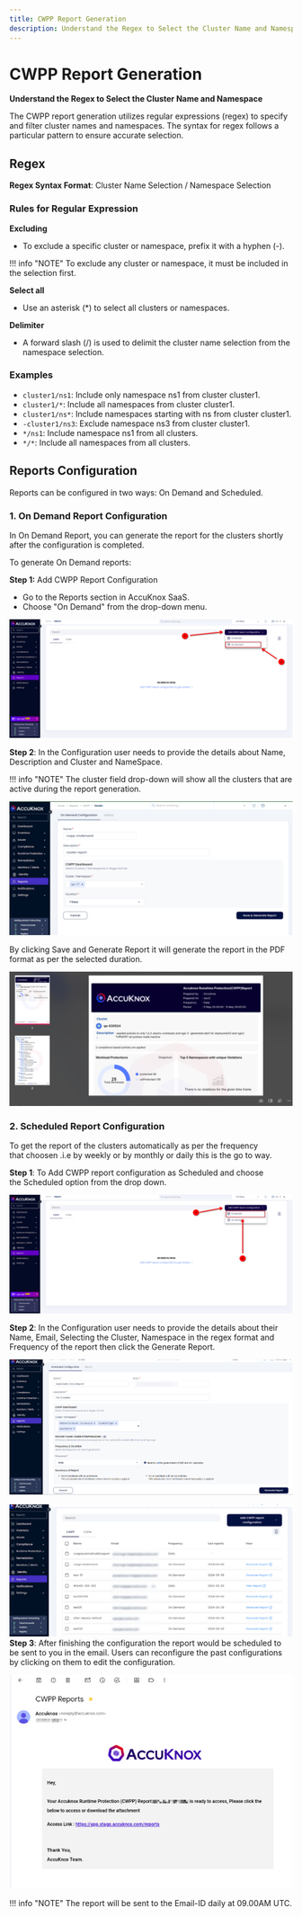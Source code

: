 ```yaml
---
title: CWPP Report Generation
description: Understand the Regex to Select the Cluster Name and Namespace for CWPP Report Generation.
---
```


# CWPP Report Generation

**Understand the Regex to Select the Cluster Name and Namespace**

The CWPP report generation utilizes regular expressions (regex) to specify and filter cluster names and namespaces. The syntax for regex follows a particular pattern to ensure accurate selection.

## Regex

**Regex Syntax Format**: Cluster Name Selection / Namespace Selection

### Rules for Regular Expression

**Excluding**

- To exclude a specific cluster or namespace, prefix it with a hyphen (-).

!!! info "NOTE"
    To exclude any cluster or namespace, it must be included in the selection first.

**Select all**

- Use an asterisk (*) to select all clusters or namespaces.

**Delimiter**

- A forward slash (/) is used to delimit the cluster name selection from the namespace selection.

### Examples

- `cluster1/ns1`: Include only namespace ns1 from cluster cluster1.
- `cluster1/*`: Include all namespaces from cluster cluster1.
- `cluster1/ns*`: Include namespaces starting with ns from cluster cluster1.
- `-cluster1/ns3`: Exclude namespace ns3 from cluster cluster1.
- `*/ns1`: Include namespace ns1 from all clusters.
- `*/*`: Include all namespaces from all clusters.

## Reports Configuration

Reports can be configured in two ways: On Demand and Scheduled.

### 1. On Demand Report Configuration

In On Demand Report, you can generate the report for the clusters shortly after the configuration is completed.

To generate On Demand reports:

**Step 1:** Add CWPP Report Configuration

- Go to the Reports section in AccuKnox SaaS.
- Choose "On Demand" from the drop-down menu.

![cwpp report generation](images/cwpp-report-generation/image2.png)

**Step 2**: In the Configuration user needs to provide the details about Name, Description and Cluster and NameSpace.

!!! info "NOTE"
    The cluster field drop-down will show all the clusters that are active during the report generation.

![cwpp report generation](images/cwpp-report-generation/image5.png)

By clicking Save and Generate Report it will generate the report in the PDF format as per the selected duration.

![cwpp report generation](images/cwpp-report-generation/image6.png)

### 2. Scheduled Report Configuration

To get the report of the clusters automatically as per the frequency that choosen .i.e by weekly or by monthly or daily this is the go to way.

**Step 1**: To Add CWPP report configuration as Scheduled and choose the Scheduled option from the drop down.

![cwpp report generation](images/cwpp-report-generation/image1.png)

**Step 2**: In the Configuration user needs to provide the details about their Name, Email, Selecting the Cluster, Namespace in the regex format and Frequency of the report then click the Generate Report.

![cwpp report generation](images/cwpp-report-generation/image7.png)

![cwpp report generation](images/cwpp-report-generation/image3.png)
**Step 3**: After finishing the configuration the report would be scheduled to be sent to you in the email. Users can reconfigure the past configurations by clicking on them to edit the configuration.

![cwpp report generation](images/cwpp-report-generation/image4.png)

!!! info "NOTE"
    The report will be sent to the Email-ID daily at 09.00AM UTC.
